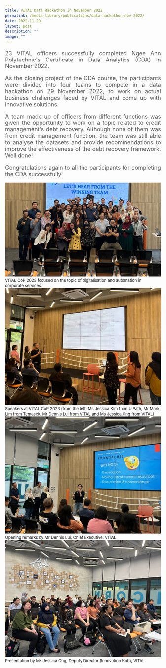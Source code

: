 ```yaml
---
title: VITAL Data Hackathon in November 2022
permalink: /media-library/publications/data-hackathon-nov-2022/
date: 2022-11-29
layout: post
description: ""
image: ""
---
```

<p style="font-size: 18px;color:#585858;text-align:justify;">
23 VITAL officers successfully completed Ngee Ann Polytechnic's Certificate in Data Analytics (CDA) in November 2022.
</p>
<p style="font-size: 18px;color:#585858;text-align:justify;">
As the closing project of the CDA course, the participants were divided into four teams to compete in a data hackathon on 29 November 2022, to work on actual business challenges faced by VITAL and come up with innovative solutions.
</p>
<p style="font-size: 18px;color:#585858;text-align:justify;">
A team made up of officers from different functions was given the opportunity to work on a topic related to credit management's debt recovery. Although none of them was from credit management function, the team was still able to analyse the datasets and provide recommendations to improve the effectiveness of the debt recovery framework. Well done!
</p>
<p style="font-size: 18px;color:#585858;text-align:justify;">
Congratulations again to all the participants for completing the CDA successfully!
</p>


<img src="/images/Media/Hackathon Nov22 1.jpg">
<font size="-1">VITAL CoP 2023 focused on the topic of digitalisation and automation in corporate services.</font>
<br>
<img src="/images/Media/Hackathon Nov22 2.jpg">
<font size="-1">Speakers at VITAL CoP 2023 (from the left: Ms Jessica Kim from UiPath, Mr Mark Lim from Temasek, Mr Dennis Lui from VITAL and Ms Jessica Ong from VITAL)</font>
<br>
<img src="/images/Media/Hackathon Nov22 3.jpg">
<font size="-1">Opening remarks by Mr Dennis Lui, Chief Executive, VITAL</font>
<br>
<img src="/images/Media/Hackathon Nov22 4.jpg">
<font size="-1">Presentation by Ms Jessica Ong, Deputy Director (Innovation Hub), VITAL </font>